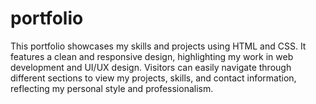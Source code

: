 # portfolio
This portfolio showcases my skills and projects using HTML and CSS. It features a clean and responsive design, highlighting my work in web development and UI/UX design. Visitors can easily navigate through different sections to view my projects, skills, and contact information, reflecting my personal style and professionalism.
